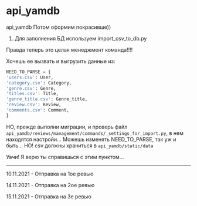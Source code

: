 # api_yamdb
api_yamdb
Потом оформим покрасивше))


1)  Для заполнения БД используем  import_csv_to_db.py

Правда теперь это целая менеджмент команда!!!!

Хочешь ее вызвать и выгрузить данные из: 
```python
NEED_TO_PARSE = {
'users.csv': User,
'category.csv': Category,
'genre.csv': Genre,
'titles.csv': Title,
'genre_title.csv': Genre_title,
'review.csv': Review,
'comments.csv': Comment,
}
```
НО, прежде выполни миграции, и проверь файл `api_yamdb/reviews/management/commands/_settings_for_import.py`, в нем находятся настройи... Можешь изменять NEED_TO_PARSE, так уж и быть... НО! csv должны храниться в `api_yamdb/static/data`

Уачи! Я верю ты справишься с этим пунктом...
    
___
10.11.2021 - Отправка на 1ое ревью

14.11.2021 - Отправка на 2ое ревью

15.11.2021 - Отправка на 3е ревью